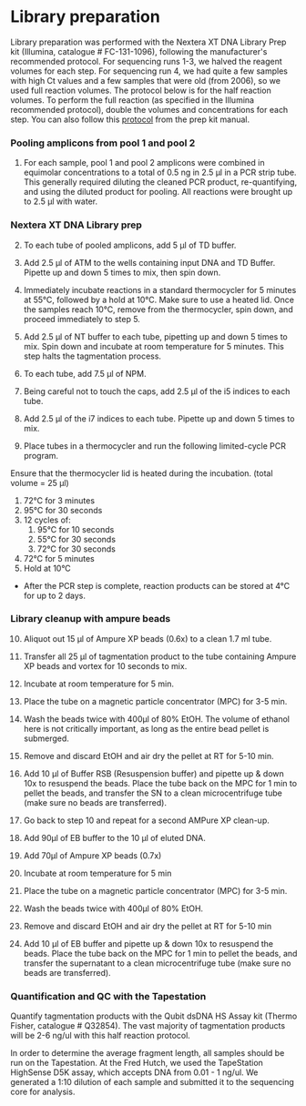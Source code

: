 # Library preparation

Library preparation was performed with the Nextera XT DNA Library Prep kit (Illumina, catalogue # FC-131-1096), following the manufacturer's recommended protocol. For sequencing runs 1-3, we halved the reagent volumes for each step. For sequencing run 4, we had quite a few samples with high Ct values and a few samples that were old (from 2006), so we used full reaction volumes. The protocol below is for the half reaction volumes. To perform the full reaction (as specified in the Illumina recommended protocol), double the volumes and concentrations for each step. You can also follow this [protocol](https://support.illumina.com/content/dam/illumina-support/documents/documentation/chemistry_documentation/samplepreps_nextera/nextera-xt/nextera-xt-library-prep-reference-guide-15031942-02.pdf) from the prep kit manual.

### Pooling amplicons from pool 1 and pool 2 
1. For each sample, pool 1 and pool 2 amplicons were combined in equimolar concentrations to a total of 0.5 ng in 2.5 µl in a PCR strip tube. This generally required diluting the cleaned PCR product, re-quantifying, and using the diluted product for pooling. All reactions were brought up to 2.5 µl with water. 

### Nextera XT DNA Library prep
2. To each tube of pooled amplicons, add 5 µl of TD buffer. 

3. Add 2.5 μl of ATM to the wells containing input DNA and TD Buffer. Pipette up and down 5 times to mix, then spin down. 

4. Immediately incubate reactions in a standard thermocycler for 5 minutes at 55°C, followed by a hold at 10°C. Make sure to use a heated lid. Once the samples reach 10°C, remove from the thermocycler, spin down, and proceed immediately to step 5. 

5. Add 2.5 µl of NT buffer to each tube, pipetting up and down 5 times to mix. Spin down and incubate at room temperature for 5 minutes. This step halts the tagmentation process. 

6. To each tube, add 7.5 µl of NPM. 

7. Being careful not to touch the caps, add 2.5 µl of the i5 indices to each tube. 

8. Add 2.5 µl of the i7 indices to each tube. Pipette up and down 5 times to mix. 

9. Place tubes in a thermocycler and run the following limited-cycle PCR program. 

Ensure that the thermocycler lid is heated during the incubation. (total volume = 25 µl)

  1. 72°C for 3 minutes
  2. 95°C for 30 seconds
  3. 12 cycles of:
      1. 95°C for 10 seconds
      2. 55°C for 30 seconds
      3. 72°C for 30 seconds
  4. 72°C for 5 minutes
  5. Hold at 10°C

* After the PCR step is complete, reaction products can be stored at 4°C for up to 2 days. 

### Library cleanup with ampure beads
10. Aliquot out 15 µl of Ampure XP beads (0.6x) to a clean 1.7 ml tube.

11. Transfer all 25 µl of tagmentation product to the tube containing Ampure XP beads and vortex for 10 seconds to mix. 

12. Incubate at room temperature for 5 min. 

13. Place the tube on a magnetic particle concentrator (MPC) for 3-5 min. 

14. Wash the beads twice with 400µl of 80% EtOH. The volume of ethanol here is not critically important, as long as the entire bead pellet is submerged. 

15. Remove and discard EtOH and air dry the pellet at RT for 5-10 min. 

16. Add 10 μl of Buffer RSB (Resuspension buffer) and pipette up & down 10x to resuspend the beads. Place the tube back on the MPC for 1 min to pellet the beads, and transfer the SN to a clean microcentrifuge tube (make sure no beads are transferred).

17. Go back to step 10 and repeat for a second AMPure XP clean-up. 

18. Add 90µl of EB buffer to the 10 µl of eluted DNA. 

19. Add 70µl of Ampure XP beads (0.7x)

20. Incubate at room temperature for 5 min

21. Place the tube on a magnetic particle concentrator (MPC) for 3-5 min.

22. Wash the beads twice with 400µl of 80% EtOH.

23. Remove and discard EtOH and air dry the pellet at RT for 5-10 min

24. Add 10 μl of EB buffer and pipette up & down 10x to resuspend the beads. Place the tube back on the MPC for 1 min to pellet the beads, and transfer the supernatant to a clean microcentrifuge tube (make sure no beads are transferred).


### Quantification and QC with the Tapestation
Quantify tagmentation products with the Qubit dsDNA HS Assay kit (Thermo Fisher, catalogue # Q32854). The vast majority of tagmentation products will be 2-6 ng/ul with this half reaction protocol. 

In order to determine the average fragment length, all samples should be run on the Tapestation. At the Fred Hutch, we used the TapeStation HighSense D5K assay, which accepts DNA from 0.01 - 1 ng/ul. We generated a 1:10 dilution of each sample and submitted it to the sequencing core for analysis. 
